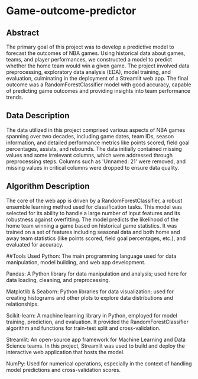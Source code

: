 # Game-outcome-predictor
## Abstract
The primary goal of this project was to develop a predictive model to forecast the outcomes of NBA games. Using historical data about games, teams, and player performances, we constructed a model to predict whether the home team would win a given game. The project involved data preprocessing, exploratory data analysis (EDA), model training, and evaluation, culminating in the deployment of a Streamlit web app. The final outcome was a RandomForestClassifier model with good accuracy, capable of predicting game outcomes and providing insights into team performance trends.

## Data Description
The data utilized in this project comprised various aspects of NBA games spanning over two decades, including game dates, team IDs, season information, and detailed performance metrics like points scored, field goal percentages, assists, and rebounds. The data initially contained missing values and some irrelevant columns, which were addressed through preprocessing steps. Columns such as 'Unnamed: 21' were removed, and missing values in critical columns were dropped to ensure data quality.

## Algorithm Description
The core of the web app is driven by a RandomForestClassifier, a robust ensemble learning method used for classification tasks. This model was selected for its ability to handle a large number of input features and its robustness against overfitting. The model predicts the likelihood of the home team winning a game based on historical game statistics. It was trained on a set of features including seasonal data and both home and away team statistics (like points scored, field goal percentages, etc.), and evaluated for accuracy.

##Tools Used
Python: The main programming language used for data manipulation, model building, and web app development.

Pandas: A Python library for data manipulation and analysis; used here for data loading, cleaning, and preprocessing.

Matplotlib & Seaborn: Python libraries for data visualization; used for creating histograms and other plots to explore data distributions and relationships.

Scikit-learn: A machine learning library in Python, employed for model training, prediction, and evaluation. It provided the RandomForestClassifier algorithm and functions for train-test split and cross-validation.

Streamlit: An open-source app framework for Machine Learning and Data Science teams. In this project, Streamlit was used to build and deploy the interactive web application that hosts the model.

NumPy: Used for numerical operations, especially in the context of handling model predictions and cross-validation scores.
